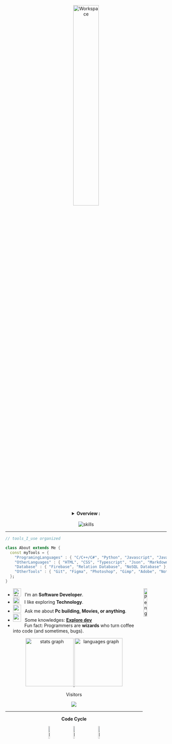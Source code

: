 <div align="center" width="50">

<img src="https://github.com/SP-XD/SP-XD/blob/main/images/dev-working_rounded.gif?raw=true" href="https://github.com/sp-xd" alt="Workspace"  width="40%"/><br> 

<details>
<p><strong> <summary>  Overview :   </summary> </strong></p>
Hi, I'm <strong>Le Huy</strong> (My English name is Max), a passionate <strong>Software Engineering</strong> who loves creating impactful solutions. 
<br>Whether it's crafting elegant code or tackling complex challenges, I thrive on innovation. Let's connect!  

<a href="huy110903@gmail.com">📫 Gmail</a>
<a href="https://max-h.vercel.app/">🔗 Portfolio</a>
<a href="https://www.linkedin.com/in/lehuy93/">💼 LinkedIn</a>

</details>

<br>
</div>

<div align="center">
  <img loading="lazy" src="https://skillicons.dev/icons?i=dotnet,spring,nextjs,react,docker,googlecloud,aws,azure" alt="skills"  />
</div>

<hr></hr>

```dart
// tools_I_use organized

class About extends Me { 
  const myTools = {  
    "ProgramingLanguages" : { "C/C++/C#", "Python", "Javascript", "Java"},
    "OtherLanguages" : { "HTML", "CSS", "Typescript", "Json", "Markdown" },
    "Database" : { "Firebase", "Relation Database", "NoSQL Database" },
    "OtherTools" : { "Git", "Figma", "Photoshop", "Gimp", "Adobe", "Notion" }
  };
}
```

-  <img alt="GIF" src="https://github.com/SP-XD/SP-XD/blob/main/images/Developer.gif" width="25" /> &nbsp; I’m an **Software Developer**. <img align="right" src="https://raw.githubusercontent.com/Tarikul-Islam-Anik/Animated-Fluent-Emojis/master/Emojis/Animals/Penguin.png" alt="Penguin" width="15%" /><br>
- <img src="https://github.com/SP-XD/SP-XD/blob/main/images/hyperkitty.gif?raw=true" width="20" />&nbsp;&nbsp;&nbsp; I like exploring **Technology**. <br>
- <img src="https://github.com/SP-XD/SP-XD/blob/main/images/message.gif?raw=true" width="25" />&nbsp;&nbsp; Ask me about **Pc building, Movies, or anything**. <br>
- <img src="https://github.com/SP-XD/SP-XD/blob/main/images/letterbox.gif?raw=true" width="25" /> &nbsp; Some knowledges: **[Explore dev](https://explore-dev-blogs.vercel.app/)**<br>
- &nbsp;&nbsp;<img src="https://github.com/SP-XD/SP-XD/blob/main/images/lightning.gif?raw=true" width="12" />&nbsp;&nbsp;&nbsp;&nbsp;Fun fact: Programmers are **wizards** who turn coffee into code (and sometimes, bugs).<br>

<div align="center" >
<a  href="https://github.com/SP-XD">

<img src="https://github-readme-stats.vercel.app/api?username=MaxH2k3&hide_title=false&hide_rank=false&show_icons=true&include_all_commits=true&count_private=true&disable_animations=false&theme=dracula&locale=en&hide_border=false" height="150" alt="stats graph" />
<img src="https://github-readme-stats.vercel.app/api/top-langs?username=MaxH2K3&locale=en&hide_title=false&layout=compact&card_width=320&langs_count=5&theme=dracula&hide_border=false" height="150" alt="languages graph"  />

</a>

<p align="center">Visitors</p>
<div align="center">
  <img src="https://profile-counter.glitch.me/MaxH2k3/count.svg?"  />
</div>

<hr></hr>

**Code Cycle**<br>

<img src="https://raw.githubusercontent.com/Tarikul-Islam-Anik/Animated-Fluent-Emojis/master/Emojis/Smilies/Face%20with%20Spiral%20Eyes.png" width="10%" alt="Broken system!"/>
&nbsp;&nbsp;&nbsp;&nbsp;&nbsp;
<img src="https://raw.githubusercontent.com/Tarikul-Islam-Anik/Animated-Fluent-Emojis/master/Emojis/Smilies/Relieved%20Face.png" width="10%" alt="It's working!"/>
&nbsp;&nbsp;&nbsp;&nbsp;&nbsp;
<img src="https://raw.githubusercontent.com/Tarikul-Islam-Anik/Animated-Fluent-Emojis/master/Emojis/Smilies/Astonished%20Face.png" width="10%" alt="It's working but you don't know how!"/><br>


<!--img src="https://github.com/SP-XD/SP-XD/blob/main/images/this_page_is.gif?raw=true"  width="40%"/-->

</div>
